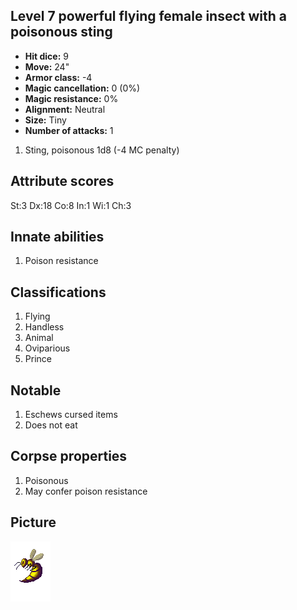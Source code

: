 ## Level 7 powerful flying female insect with a poisonous sting

- **Hit dice:** 9
- **Move:** 24"
- **Armor class:** -4
- **Magic cancellation:** 0 (0%)
- **Magic resistance:** 0%
- **Alignment:** Neutral
- **Size:** Tiny
- **Number of attacks:** 1
1. Sting, poisonous 1d8 (-4 MC penalty)

## Attribute scores

St:3 Dx:18 Co:8 In:1 Wi:1 Ch:3

## Innate abilities

1. Poison resistance

## Classifications

1. Flying
2. Handless
3. Animal
4. Oviparious
5. Prince

## Notable

1. Eschews cursed items
2. Does not eat

## Corpse properties

1. Poisonous
2. May confer poison resistance

## Picture

![Queen bee](https://github.com/hyvanmielenpelit/GnollHackTileSet/blob/main/Monsters/queen_bee/queen_bee.png?raw=true)
